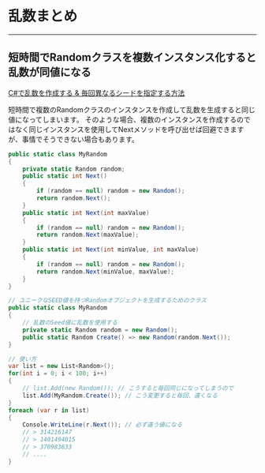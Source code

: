 # 乱数まとめ

---

## 短時間でRandomクラスを複数インスタンス化すると乱数が同値になる

[C#で乱数を作成する & 毎回異なるシードを指定する方法](https://takap-tech.com/entry/2019/05/09/222104)  

短時間で複数のRandomクラスのインスタンスを作成して乱数を生成すると同じ値になってしまいます。
そのような場合、複数のインスタンスを作成するのではなく同じインスタンスを使用してNextメソッドを呼び出せば回避できますが、事情でそうできない場合もあります。  

``` C# : 回避案(1) Randomクラスのインスタンスを全体で使いまわす
public static class MyRandom
{
    private static Random random;
    public static int Next()
    {
        if (random == null) random = new Random();
        return random.Next();
    }
    public static int Next(int maxValue)
    {
        if (random == null) random = new Random();
        return random.Next(maxValue);
    }
    public static int Next(int minValue, int maxValue)
    {
        if (random == null) random = new Random();
        return random.Next(minValue, maxValue);
    }
}
```

``` C# : 回避案(2) ミリ秒以下の呼び出しでも異なるシード値を指定する
// ユニークなSEED値を持つRandomオブジェクトを生成するためのクラス
public static class MyRandom
{
    // 乱数のSeed値に乱数を使用する
    private static Random random = new Random();
    public static Random Create() => new Random(random.Next());
}

// 使い方
var list = new List<Random>();
for(int i = 0; i < 100; i++)
{
    // list.Add(new Random()); // こうすると毎回同じになってしまうので
    list.Add(MyRandom.Create()); // こう変更すると毎回、違くなる
}
foreach (var r in list)
{
    Console.WriteLine(r.Next()); // 必ず違う値になる
    // > 314216147
    // > 1401494015
    // > 370983633
    // ....
}
```
